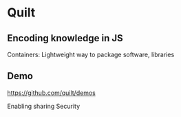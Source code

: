 # Quilt

## Encoding knowledge in JS
Containers: Lightweight way to package software, libraries

## Demo
https://github.com/quilt/demos

Enabling sharing
Security


